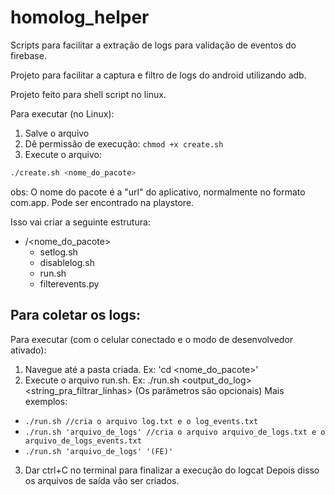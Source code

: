 # homolog_helper
Scripts para facilitar a extração de logs para validação de eventos do firebase.


Projeto para facilitar a captura e filtro de logs do android utilizando adb.

Projeto feito para shell script no linux.

Para executar (no Linux):
1) Salve o arquivo
2) Dê permissão de execução: `chmod +x create.sh`
3) Execute o arquivo:
```sh
./create.sh <nome_do_pacote>
```
obs: O nome do pacote é a "url" do aplicativo, normalmente no formato com.app. Pode ser encontrado na playstore.

Isso vai criar a seguinte estrutura: 

- /<nome_do_pacote>
  - setlog.sh
  - disablelog.sh
  - run.sh
  - filterevents.py

## Para coletar os logs: 
Para executar (com o celular conectado e o modo de desenvolvedor ativado):
1) Navegue até a pasta criada. Ex: 'cd <nome_do_pacote>'
2) Execute o arquivo run.sh. Ex: ./run.sh <output_do_log> <string_pra_filtrar_linhas> (Os parâmetros são opcionais)
Mais exemplos: 
- `./run.sh //cria o arquivo log.txt e o log_events.txt`
- `./run.sh 'arquivo_de_logs' //cria o arquivo arquivo_de_logs.txt e o arquivo_de_logs_events.txt`
- `./run.sh 'arquivo_de_logs' '(FE)'`
3) Dar ctrl+C no terminal para finalizar a execução do logcat
Depois disso os arquivos de saída vão ser criados. 

